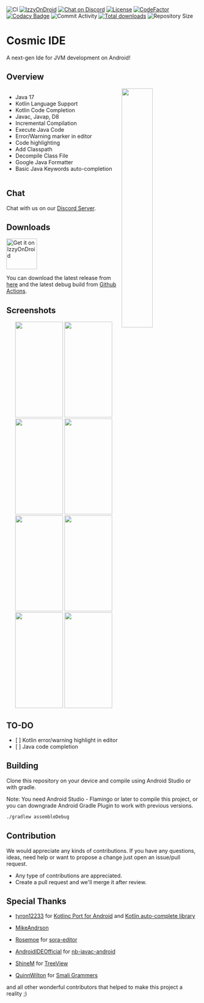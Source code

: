 ![CI](https://github.com/Cosmic-Ide/Cosmic-Ide/actions/workflows/android.yml/badge.svg)
[![IzzyOnDroid](https://img.shields.io/endpoint?url=https://apt.izzysoft.de/fdroid/api/v1/shield/org.cosmic.ide)](https://apt.izzysoft.de/fdroid/index/apk/org.cosmic.ide)
[![Chat on Discord](https://img.shields.io/discord/867985135931383809)](https://discord.gg/8Gu6YCq2eS)
[![License](https://img.shields.io/github/license/Cosmic-Ide/Cosmic-Ide)](https://github.com/Cosmic-Ide/Cosmic-Ide/blob/main/LICENSE)
[![CodeFactor](https://www.codefactor.io/repository/github/cosmic-ide/cosmic-ide/badge/main)](https://codefactor.io/repository/github/cosmic-ide/cosmic-ide/overview/main)
[![Codacy Badge](https://app.codacy.com/project/badge/Grade/94a4082a551c496cae031bcdb6f2040d)](https://codacy.com/gh/Cosmic-Ide/Cosmic-Ide/dashboard)
![Commit Activity](https://img.shields.io/github/commit-activity/m/Cosmic-Ide/Cosmic-Ide)
[![Total downloads](https://img.shields.io/github/downloads/Cosmic-Ide/Cosmic-Ide/total)](https://github.com/Cosmic-Ide/Cosmic-Ide/releases)
![Repository Size](https://img.shields.io/github/repo-size/Cosmic-Ide/Cosmic-Ide)

# Cosmic IDE

A next-gen Ide for JVM development on Android!

## Overview

<img src="https://raw.githubusercontent.com/Cosmic-Ide/Cosmic-Ide/main/fastlane/metadata/android/en-US/images/icon.png" align="right" width="40%" height="40%">

<div style="display:flex;">

-   Java 17
-   Kotlin Language Support
-   Kotlin Code Completion
-   Javac, Javap, D8
-   Incremental Compilation
-   Execute Java Code
-   Error/Warning marker in editor
-   Code highlighting
-   Add Classpath
-   Decompile Class File
-   Google Java Formatter
-   Basic Java Keywords auto-completion

</div>
<p>

## Chat

Chat with us on our [Discord Server](https://discord.gg/8Gu6YCq2eS).

## Downloads

[<img alt="Get it on IzzyOnDroid" height="80" src="https://gitlab.com/IzzyOnDroid/repo/-/raw/master/assets/IzzyOnDroid.png">](https://apt.izzysoft.de/fdroid/index/apk/org.cosmic.ide)

You can download the latest release from [here](https://github.com/Cosmic-Ide/Cosmic-Ide/releases/v1.0.0)
and the latest debug build from [Github Actions](https://github.com/Cosmic-Ide/Cosmic-Ide/actions).

## Screenshots

<p align="center">

<img width="125" height="250" src="https://raw.githubusercontent.com/Cosmic-Ide/Cosmic-Ide/main/fastlane/metadata/android/en-US/images/phoneScreenshots/1.png">
<img width="125" height="250" src="https://raw.githubusercontent.com/Cosmic-Ide/Cosmic-Ide/main/fastlane/metadata/android/en-US/images/phoneScreenshots/2.png">
<img width="125" height="250" src="https://raw.githubusercontent.com/Cosmic-Ide/Cosmic-Ide/main/fastlane/metadata/android/en-US/images/phoneScreenshots/3.png">
<img width="125" height="250" src="https://raw.githubusercontent.com/Cosmic-Ide/Cosmic-Ide/main/fastlane/metadata/android/en-US/images/phoneScreenshots/4.png">
<img width="125" height="250" src="https://raw.githubusercontent.com/Cosmic-Ide/Cosmic-Ide/main/fastlane/metadata/android/en-US/images/phoneScreenshots/5.png">
<img width="125" height="250" src="https://raw.githubusercontent.com/Cosmic-Ide/Cosmic-Ide/main/fastlane/metadata/android/en-US/images/phoneScreenshots/6.png">
<img width="125" height="250" src="https://raw.githubusercontent.com/Cosmic-Ide/Cosmic-Ide/main/fastlane/metadata/android/en-US/images/phoneScreenshots/7.png">
<img width="125" height="250" src="https://raw.githubusercontent.com/Cosmic-Ide/Cosmic-Ide/main/fastlane/metadata/android/en-US/images/phoneScreenshots/8.png">

</p>

## TO-DO

-   \[ \] Kotlin error/warning highlight in editor
-   \[ \] Java code completion

## Building

Clone this repository on your device and compile using Android Studio or with gradle.

Note: You need Android Studio - Flamingo or later to compile this project, or you can downgrade Android Gradle Plugin to work with previous versions.

```sh
./gradlew assembleDebug
```

## Contribution

We would appreciate any kinds of contributions.
If you have any questions, ideas, need help or want to propose a change just open an issue/pull request.

-   Any type of contributions are appreciated.
-   Create a pull request and we'll merge it after review.

## Special Thanks

-   [tyron12233](https://github.com/tyron12233) for [Kotlinc Port for Android](https://github.com/tyron12233/CodeAssist/tree/main/build-tools/kotlinc) and [Kotlin auto-complete library](https://github.com/tyron12233/CodeAssist/tree/main/kotlin-completion)

-   [MikeAndrson](https://github.com/MikeAndrson)

-   [Rosemoe](https://github.com/Rosemoe) for [sora-editor](https://github.com/Rosemoe/sora-editor)

-   [AndroidIDEOfficial](https://github.com/AndroidIDEOfficial) for [nb-javac-android](https://github.com/AndroidIDEOfficial/nb-javac-android)

-   [ShineM](https://github.com/ShineM) for [TreeView](https://github.com/ShineM/TreeView)

-   [QuinnWilton](https://github.com/QuinnWilton) for [Smali Grammers](https://github.com/QuinnWilton/sublime-smali)

and all other wonderful contributors that helped to make this project a reality ;)
